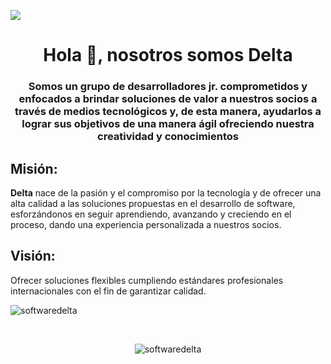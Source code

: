 <!-- Se agrega el banner con la imagen Banner.png en la carpeta images, misma que está dentro de la carpeta .vscode  -->
![](images/Banner_6.gif)


<h1 align="center">Hola 👋, nosotros somos Delta</h1>
<h3 align="center">Somos un grupo de desarrolladores jr. comprometidos y enfocados a brindar soluciones de valor a nuestros socios a través de medios tecnológicos y, de esta manera, ayudarlos a lograr sus objetivos de una manera ágil ofreciendo nuestra creatividad y conocimientos</h3>

<h2 align="left">Misión:</h2> <p><b>Delta</b> nace de la pasión y el compromiso por la tecnología y de ofrecer una alta calidad a las soluciones propuestas en el desarrollo de software, esforzándonos en seguir aprendiendo, avanzando y creciendo en el proceso, dando una experiencia personalizada a nuestros socios.</p>

<h2 align="left">Visión:</h2> <p>Ofrecer soluciones flexibles cumpliendo estándares profesionales internacionales con el fin de garantizar calidad. </p>

<p align="left">
</p>
<p align="left"> <img src="https://komarev.com/ghpvc/?username=softwaredelta&label=Profile%20views&color=0e75b6&style=flat" alt="softwaredelta" /> </p>

<p>&nbsp;</p>
<div align="center">
<img align="center" src="https://github-readme-stats.vercel.app/api?username=softwaredelta&show_icons=true&theme=onedark&locale=en" alt="softwaredelta" />
</div>
